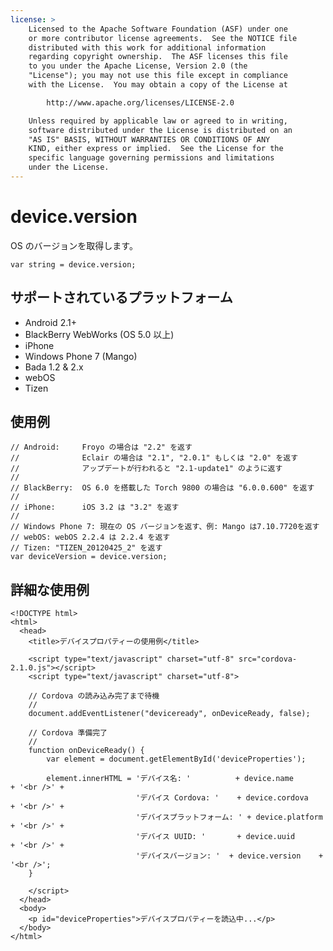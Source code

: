 ```yaml
---
license: >
    Licensed to the Apache Software Foundation (ASF) under one
    or more contributor license agreements.  See the NOTICE file
    distributed with this work for additional information
    regarding copyright ownership.  The ASF licenses this file
    to you under the Apache License, Version 2.0 (the
    "License"); you may not use this file except in compliance
    with the License.  You may obtain a copy of the License at

        http://www.apache.org/licenses/LICENSE-2.0

    Unless required by applicable law or agreed to in writing,
    software distributed under the License is distributed on an
    "AS IS" BASIS, WITHOUT WARRANTIES OR CONDITIONS OF ANY
    KIND, either express or implied.  See the License for the
    specific language governing permissions and limitations
    under the License.
---
```


device.version
==============

OS のバージョンを取得します。

    var string = device.version;

サポートされているプラットフォーム
-------------------

- Android 2.1+
- BlackBerry WebWorks (OS 5.0 以上)
- iPhone
- Windows Phone 7 (Mango)
- Bada 1.2 & 2.x
- webOS
- Tizen

使用例
-------------

    // Android:     Froyo の場合は "2.2" を返す
    //              Eclair の場合は "2.1", "2.0.1" もしくは "2.0" を返す
    //              アップデートが行われると "2.1-update1" のように返す
    //
    // BlackBerry:  OS 6.0 を搭載した Torch 9800 の場合は "6.0.0.600" を返す
    //
    // iPhone:      iOS 3.2 は "3.2" を返す
    //
    // Windows Phone 7: 現在の OS バージョンを返す、例: Mango は7.10.7720を返す
    // webOS: webOS 2.2.4 は 2.2.4 を返す
    // Tizen: "TIZEN_20120425_2" を返す
    var deviceVersion = device.version;

詳細な使用例
------------

    <!DOCTYPE html>
    <html>
      <head>
        <title>デバイスプロパティーの使用例</title>

        <script type="text/javascript" charset="utf-8" src="cordova-2.1.0.js"></script>
        <script type="text/javascript" charset="utf-8">

        // Cordova の読み込み完了まで待機
        //
        document.addEventListener("deviceready", onDeviceReady, false);

        // Cordova 準備完了
        //
        function onDeviceReady() {
            var element = document.getElementById('deviceProperties');

            element.innerHTML = 'デバイス名: '          + device.name       + '<br />' +
                                'デバイス Cordova: '    + device.cordova    + '<br />' +
                                'デバイスプラットフォーム: ' + device.platform + '<br />' +
                                'デバイス UUID: '       + device.uuid       + '<br />' +
                                'デバイスバージョン: '  + device.version    + '<br />';
        }

        </script>
      </head>
      <body>
        <p id="deviceProperties">デバイスプロパティーを読込中...</p>
      </body>
    </html>
